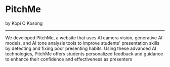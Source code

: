 # PitchMe 
by Kopi O Kosong 
_____________________________________________________________________________

We developed PitchMe, a website that uses AI camera vision, generative AI models, and AI tone analysis tools to improve students' presentation skills by detecting and fixing poor presenting habits. Using these advanced AI technologies, PitchMe offers students personalized feedback and guidance to enhance their confidence and effectiveness as presenters

